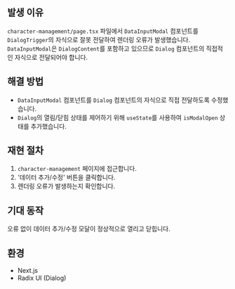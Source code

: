 ## 발생 이유
`character-management/page.tsx` 파일에서 `DataInputModal` 컴포넌트를 `DialogTrigger`의 자식으로 잘못 전달하여 렌더링 오류가 발생했습니다. `DataInputModal`은 `DialogContent`를 포함하고 있으므로 `Dialog` 컴포넌트의 직접적인 자식으로 전달되어야 합니다.

## 해결 방법
- `DataInputModal` 컴포넌트를 `Dialog` 컴포넌트의 자식으로 직접 전달하도록 수정했습니다.
- `Dialog`의 열림/닫힘 상태를 제어하기 위해 `useState`를 사용하여 `isModalOpen` 상태를 추가했습니다.

## 재현 절차
1. `character-management` 페이지에 접근합니다.
2. '데이터 추가/수정' 버튼을 클릭합니다.
3. 렌더링 오류가 발생하는지 확인합니다.

## 기대 동작
오류 없이 데이터 추가/수정 모달이 정상적으로 열리고 닫힙니다.

## 환경
- Next.js
- Radix UI (Dialog)